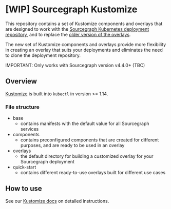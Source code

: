# [WIP] Sourcegraph Kustomize

This repository contains a set of Kustomize components and overlays that are designed to work with the [Sourcegraph Kubernetes deployment repository](https://sourcegraph.com/github.com/sourcegraph/deploy-sourcegraph), and to replace the [older version of the overlays](https://sourcegraph.com/github.com/sourcegraph/deploy-sourcegraph/-/tree/overlays).

The new set of Kustomize components and overlays provide more flexibility in creating an overlay that suits your deployments and eliminates the need to clone the deployment repository.

IMPORTANT: Only works with Sourcegraph version v4.4.0+ (TBC)

## Overview

[Kustomize](https://kustomize.io/) is built into `kubectl` in version >= 1.14.

### File structure

- base
  - contains manifests with the default value for all Sourcegraph services
- components
  - contains preconfigured components that are created for different purposes, and are ready to be used in an overlay
- overlays
  - the default directory for building a customized overlay for your Sourcegraph deployment
- quick-start
  - contains different ready-to-use overlays built for different use cases

## How to use

See our [Kustomize docs](https://docs.sourcegraph.com/admin/deploy/kubernetes/kustomize) on detailed instructions.
